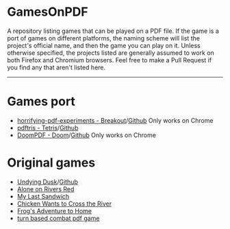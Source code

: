 # GamesOnPDF
A repository listing games that can be played on a PDF file. If the game is a port of games on different platforms, the naming scheme will list the project's official name, and then the game you can play on it. Unless otherwise specified, the projects listed are generally assumed to work on both Firefox and Chromium browsers. Feel free to make a Pull Request if you find any that aren't listed here.<br>

---
# Games port
- [horrifying-pdf-experiments - Breakout](https://cdn.jsdelivr.net/gh/osnr/horrifying-pdf-experiments@master/breakout.pdf)/[Github](https://github.com/osnr/horrifying-pdf-experiments) Only works on Chrome<br>
- [pdftris - Tetris](https://th0mas.nl/2025/01/12/tetris-in-a-pdf/)/[Github](https://github.com/ThomasRinsma/pdftris)<br>
- [DoomPDF - Doom](https://doompdf.pages.dev/doom.pdf)/[Github](https://github.com/ading2210/doompdf) Only works on Chrome<br>

# Original games
- [Undying Dusk](https://lucas-c.itch.io/undying-dusk)/[Github](https://github.com/Lucas-C/undying-dusk)
- [Alone on Rivers Red](https://faeexe.itch.io/alone-on-rivers-red)
- [My Last Sandwich](https://vsioneithr.itch.io/my-last-sandwich)
- [Chicken Wants to Cross the River](https://vsioneithr.itch.io/chicken-wants-to-cross-the-river)
- [Frog's Adventure to Home](https://vsioneithr.itch.io/frogs-adventure-to-home)
- [turn based combat pdf game](https://liambronjames.itch.io/turn-based-combat-pdf-game)
